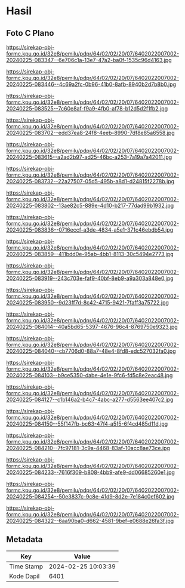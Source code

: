 # Hasil

## Foto C Plano

https://sirekap-obj-formc.kpu.go.id/32e8/pemilu/pdpr/64/02/02/20/07/6402022007002-20240225-083347--6e706c1a-13e7-47a2-ba0f-1535c96d4163.jpg

https://sirekap-obj-formc.kpu.go.id/32e8/pemilu/pdpr/64/02/02/20/07/6402022007002-20240225-083446--4c69a2fc-0b96-41b0-8afb-8940b2d7b8b0.jpg

https://sirekap-obj-formc.kpu.go.id/32e8/pemilu/pdpr/64/02/02/20/07/6402022007002-20240225-083525--7c60e8af-f9a9-4fb0-af78-b12d5d2f1fb2.jpg

https://sirekap-obj-formc.kpu.go.id/32e8/pemilu/pdpr/64/02/02/20/07/6402022007002-20240225-083702--edd37ea8-24f8-4eeb-8990-7df8e85a6558.jpg

https://sirekap-obj-formc.kpu.go.id/32e8/pemilu/pdpr/64/02/02/20/07/6402022007002-20240225-083615--a2ad2b97-ad25-46bc-a253-7a19a7a42011.jpg

https://sirekap-obj-formc.kpu.go.id/32e8/pemilu/pdpr/64/02/02/20/07/6402022007002-20240225-083732--22a27507-05d5-495b-a8d1-d24815f2278b.jpg

https://sirekap-obj-formc.kpu.go.id/32e8/pemilu/pdpr/64/02/02/20/07/6402022007002-20240225-083802--13ae82c5-889e-4d10-b217-77dad99b1932.jpg

https://sirekap-obj-formc.kpu.go.id/32e8/pemilu/pdpr/64/02/02/20/07/6402022007002-20240225-083836--0716eccf-a3de-4834-a5e1-371c46ebdb54.jpg

https://sirekap-obj-formc.kpu.go.id/32e8/pemilu/pdpr/64/02/02/20/07/6402022007002-20240225-083859--411bdd0e-95ab-4bb1-8113-30c5494e2773.jpg

https://sirekap-obj-formc.kpu.go.id/32e8/pemilu/pdpr/64/02/02/20/07/6402022007002-20240225-083919--243c703e-faf9-40bf-8eb9-a9a303a848e0.jpg

https://sirekap-obj-formc.kpu.go.id/32e8/pemilu/pdpr/64/02/02/20/07/6402022007002-20240225-083950--9d23ff7d-8c42-4715-9421-7faff3a75722.jpg

https://sirekap-obj-formc.kpu.go.id/32e8/pemilu/pdpr/64/02/02/20/07/6402022007002-20240225-084014--40a5bd65-5397-4676-96c4-8769750e9323.jpg

https://sirekap-obj-formc.kpu.go.id/32e8/pemilu/pdpr/64/02/02/20/07/6402022007002-20240225-084040--cb7706d0-88a7-48e4-8fd8-edc527032fa0.jpg

https://sirekap-obj-formc.kpu.go.id/32e8/pemilu/pdpr/64/02/02/20/07/6402022007002-20240225-084103--b9ce5350-dabe-4e1e-9fc6-fd5c8e2eac48.jpg

https://sirekap-obj-formc.kpu.go.id/32e8/pemilu/pdpr/64/02/02/20/07/6402022007002-20240225-084127--c1b146a2-b4c7-4abc-a277-d5563ee407c2.jpg

https://sirekap-obj-formc.kpu.go.id/32e8/pemilu/pdpr/64/02/02/20/07/6402022007002-20240225-084150--55f147fb-bc63-47f4-a5f5-6f4cd485d11d.jpg

https://sirekap-obj-formc.kpu.go.id/32e8/pemilu/pdpr/64/02/02/20/07/6402022007002-20240225-084210--7fc97181-3c9a-4468-83af-10acc8ae73ce.jpg

https://sirekap-obj-formc.kpu.go.id/32e8/pemilu/pdpr/64/02/02/20/07/6402022007002-20240225-084233--7616f309-b808-4bb9-afe9-dd06685260e1.jpg

https://sirekap-obj-formc.kpu.go.id/32e8/pemilu/pdpr/64/02/02/20/07/6402022007002-20240225-084254--50e3837c-9c8e-41d9-8d2e-7e184c0ef602.jpg

https://sirekap-obj-formc.kpu.go.id/32e8/pemilu/pdpr/64/02/02/20/07/6402022007002-20240225-084322--6aa90ba0-d662-4581-9bef-e0688e26fa3f.jpg


## Metadata

| Key        | Value               |
| ---------- | ------------------- |
| Time Stamp | 2024-02-25 10:03:39 |
| Kode Dapil | 6401                |



